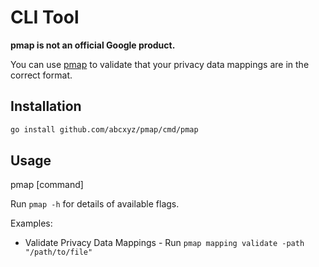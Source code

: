 # CLI Tool

**pmap is not an official Google product.**

You can use [pmap](../cmd/pmap) to validate that your privacy data mappings
are in the correct format.

## Installation

```sh
go install github.com/abcxyz/pmap/cmd/pmap
```

## Usage

pmap [command]

Run `pmap -h` for details of available flags.

Examples:
* Validate Privacy Data Mappings - Run `pmap mapping validate -path "/path/to/file"`
